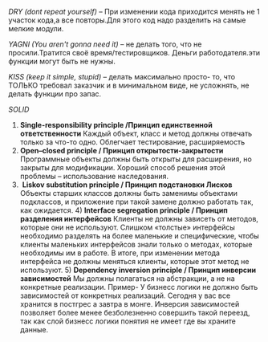 _DRY (dont repeat yourself)_ – При изменении кода приходится менять не 1 участок кода,а все повторы.Для этого код надо разделить на самые мелкие модули.

_YAGNI (You aren't gonna need it)_  – не делать того, что не просили.Тратится своё время/тестировщиков. Деньги работодателя.эти функции могут быть не нужны.

_KISS (keep it simple, stupid)_ – делать максимально просто- то, что ТОЛЬКО требовал заказчик и в минимальном виде, не усложнять, не делать функции про запас.

_SOLID_
1) **Single-responsibility principle /Принцип единственной ответственности**
Каждый объект, класс и метод должны отвечать только за что-то одно. Облегчает тестирование, расширяемость
2) **Open–closed principle / Принцип открытости-закрытости**
Программные объекты должны быть открыты для расширения, но закрыты для модификации.
Хороший способ решения этой проблемы – использование наследования.
3)  **Liskov substitution principle / Принцип подстановки Лисков**
Объекты старших классов должны быть заменимы объектами подклассов, и приложение при такой замене должно работать так, как ожидается.
4) **Interface segregation principle / Принцип разделения интерфейсов**
Клиенты не должны зависеть от методов, которые они не используют.
Слишком «толстые» интерфейсы необходимо разделять на более маленькие и специфические, чтобы клиенты маленьких интерфейсов знали только о методах, которые необходимы им в работе. В итоге, при изменении метода интерфейса не должны меняться клиенты, которые этот метод не используют.
5) **Dependency inversion principle / Принцип инверсии зависимостей**
Мы должны полагаться на абстракции, а не на конкретные реализации.
Пример- У бизнесс логики не должно быть зависимостей от конкретных реализаций. Сегодня у вас все хранится в постгрес а завтра в монге. Инверсия зависимостей позволяет более менее безболезненно совершить такой переезд, так как слой бизнесс логики понятия не имеет где вы храните данные.
